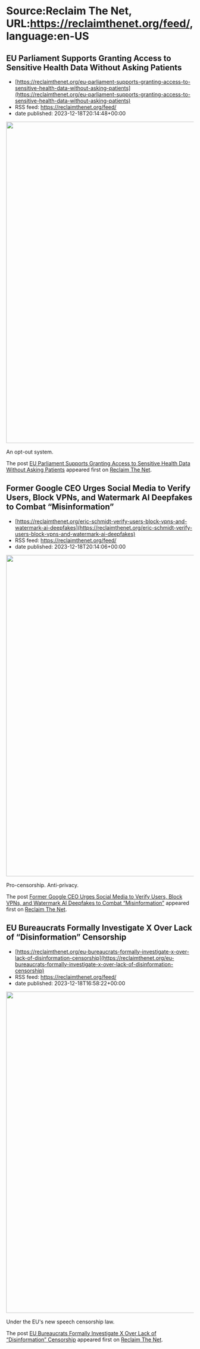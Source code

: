 # Source:Reclaim The Net, URL:https://reclaimthenet.org/feed/, language:en-US

## EU Parliament Supports Granting Access to Sensitive Health Data Without Asking Patients
 - [https://reclaimthenet.org/eu-parliament-supports-granting-access-to-sensitive-health-data-without-asking-patients](https://reclaimthenet.org/eu-parliament-supports-granting-access-to-sensitive-health-data-without-asking-patients)
 - RSS feed: https://reclaimthenet.org/feed/
 - date published: 2023-12-18T20:14:48+00:00

<a href="https://reclaimthenet.org/eu-parliament-supports-granting-access-to-sensitive-health-data-without-asking-patients" rel="nofollow" title="EU Parliament Supports Granting Access to Sensitive Health Data Without Asking Patients"><img alt="" class="webfeedsFeaturedVisual wp-post-image" height="864" src="https://reclaimthenet.org/wp-content/uploads/2023/12/eu-health-data.jpg" style="display: block; margin: auto; margin-bottom: 15px;" width="1536" /></a><p>An opt-out system.</p>
<p>The post <a href="https://reclaimthenet.org/eu-parliament-supports-granting-access-to-sensitive-health-data-without-asking-patients">EU Parliament Supports Granting Access to Sensitive Health Data Without Asking Patients</a> appeared first on <a href="https://reclaimthenet.org">Reclaim The Net</a>.</p>

## Former Google CEO Urges Social Media to Verify Users, Block VPNs, and Watermark AI Deepfakes to Combat “Misinformation”
 - [https://reclaimthenet.org/eric-schmidt-verify-users-block-vpns-and-watermark-ai-deepfakes](https://reclaimthenet.org/eric-schmidt-verify-users-block-vpns-and-watermark-ai-deepfakes)
 - RSS feed: https://reclaimthenet.org/feed/
 - date published: 2023-12-18T20:14:06+00:00

<a href="https://reclaimthenet.org/eric-schmidt-verify-users-block-vpns-and-watermark-ai-deepfakes" rel="nofollow" title="Former Google CEO Urges Social Media to Verify Users, Block VPNs, and Watermark AI Deepfakes to Combat &#8220;Misinformation&#8221;"><img alt="" class="webfeedsFeaturedVisual wp-post-image" height="864" src="https://reclaimthenet.org/wp-content/uploads/2023/12/schmidt.jpg" style="display: block; margin: auto; margin-bottom: 15px;" width="1536" /></a><p>Pro-censorship. Anti-privacy.</p>
<p>The post <a href="https://reclaimthenet.org/eric-schmidt-verify-users-block-vpns-and-watermark-ai-deepfakes">Former Google CEO Urges Social Media to Verify Users, Block VPNs, and Watermark AI Deepfakes to Combat &#8220;Misinformation&#8221;</a> appeared first on <a href="https://reclaimthenet.org">Reclaim The Net</a>.</p>

## EU Bureaucrats Formally Investigate X Over Lack of “Disinformation” Censorship
 - [https://reclaimthenet.org/eu-bureaucrats-formally-investigate-x-over-lack-of-disinformation-censorship](https://reclaimthenet.org/eu-bureaucrats-formally-investigate-x-over-lack-of-disinformation-censorship)
 - RSS feed: https://reclaimthenet.org/feed/
 - date published: 2023-12-18T16:58:22+00:00

<a href="https://reclaimthenet.org/eu-bureaucrats-formally-investigate-x-over-lack-of-disinformation-censorship" rel="nofollow" title="EU Bureaucrats Formally Investigate X Over Lack of &#8220;Disinformation&#8221; Censorship"><img alt="" class="webfeedsFeaturedVisual wp-post-image" height="864" src="https://reclaimthenet.org/wp-content/uploads/2023/12/breton-censor.jpg" style="display: block; margin: auto; margin-bottom: 15px;" width="1536" /></a><p>Under the EU's new speech censorship law.</p>
<p>The post <a href="https://reclaimthenet.org/eu-bureaucrats-formally-investigate-x-over-lack-of-disinformation-censorship">EU Bureaucrats Formally Investigate X Over Lack of &#8220;Disinformation&#8221; Censorship</a> appeared first on <a href="https://reclaimthenet.org">Reclaim The Net</a>.</p>

